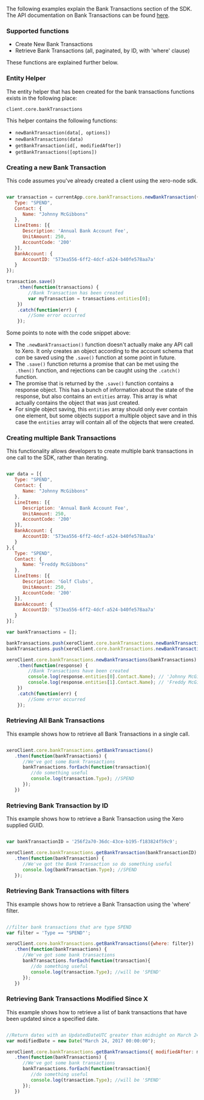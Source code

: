 The following examples explain the Bank Transactions section of the SDK.  The API documentation on Bank Transactions can be found [here](https://developer.xero.com/documentation/api/banktransactions).

### Supported functions

* Create New Bank Transactions
* Retrieve Bank Transactions (all, paginated, by ID, with 'where' clause)

These functions are explained further below.

### Entity Helper

The entity helper that has been created for the bank transactions functions exists in the following place:

`client.core.bankTransactions`

This helper contains the following functions:

* `newBankTransaction(data[, options])`
* `newBankTransactions(data)`
* `getBankTransaction(id[, modifiedAfter])`
* `getBankTransactions([options])`

### Creating a new Bank Transaction

This code assumes you've already created a client using the xero-node sdk. 

```javascript

var transaction = currentApp.core.bankTransactions.newBankTransaction({
   Type: "SPEND",
   Contact: {
      Name: "Johnny McGibbons"
   },
   LineItems: [{
      Description: 'Annual Bank Account Fee',
      UnitAmount: 250,
      AccountCode: '200'
   }],
   BankAccount: {
      AccountID: '573ea556-6ff2-4dcf-a524-b40fe578aa7a'
   }
});

transaction.save()
    .then(function(transactions) {
        //Bank Transaction has been created 
        var myTransaction = transactions.entities[0];
    })
    .catch(function(err) {
        //Some error occurred
    });
```

Some points to note with the code snippet above:

* The `.newBankTransaction()` function doesn't actually make any API call to Xero.  It only creates an object according to the account schema that _can_ be saved using the `.save()` function at some point in future.
* The `.save()` function returns a promise that can be met using the `.then()` function, and rejections can be caught using the `.catch()` function.
* The promise that is returned by the `.save()` function contains a response object.  This has a bunch of information about the state of the response, but also contains an `entities` array.  This array is what actually contains the object that was just created. 
* For single object saving, this `entities` array should only ever contain one element, but some objects support a multiple object save and in this case the `entities` array will contain all of the objects that were created.

### Creating multiple Bank Transactions

This functionality allows developers to create multiple bank transactions in one call to the SDK, rather than iterating.

```javascript

var data = [{
   Type: "SPEND",
   Contact: {
      Name: "Johnny McGibbons"
   },
   LineItems: [{
      Description: 'Annual Bank Account Fee',
      UnitAmount: 250,
      AccountCode: '200'
   }],
   BankAccount: {
      AccountID: '573ea556-6ff2-4dcf-a524-b40fe578aa7a'
   }
},{
   Type: "SPEND",
   Contact: {
      Name: "Freddy McGibbons"
   },
   LineItems: [{
      Description: 'Golf Clubs',
      UnitAmount: 250,
      AccountCode: '200'
   }],
   BankAccount: {
      AccountID: '573ea556-6ff2-4dcf-a524-b40fe578aa7a'
   }
}];

var bankTransactions = [];

bankTransactions.push(xeroClient.core.bankTransactions.newBankTransaction(data[0]));
bankTransactions.push(xeroClient.core.bankTransactions.newBankTransaction(data[1]));

xeroClient.core.bankTransactions.newBankTransactions(bankTransactions)
    .then(function(response) {
        //Bank Transactions have been created 
        console.log(response.entities[0].Contact.Name); // 'Johnny McGibbons'
        console.log(response.entities[1].Contact.Name); // 'Freddy McGibbons'
    })
    .catch(function(err) {
        //Some error occurred
    });
```

### Retrieving All Bank Transactions

This example shows how to retrieve all Bank Transactions in a single call.

```javascript

xeroClient.core.bankTransactions.getBankTransactions()
   .then(function(bankTransactions) {
      //We've got some Bank Transactions
      bankTransactions.forEach(function(transaction){
         //do something useful
         console.log(transaction.Type); //SPEND
      });
   })
```

### Retrieving Bank Transaction by ID

This example shows how to retrieve a Bank Transaction using the Xero supplied GUID.

```javascript

var bankTransactionID = '256f2a70-36dc-43ce-b195-f183824f59c9';

xeroClient.core.bankTransactions.getBankTransaction(bankTransactionID)
   .then(function(bankTransaction) {
      //We've got the Bank Transaction so do something useful
      console.log(bankTransaction.Type); //SPEND
   });
```

### Retrieving Bank Transactions with filters

This example shows how to retrieve a Bank Transaction using the 'where' filter.

```javascript

//filter bank transactions that are type SPEND
var filter = 'Type == "SPEND"';

xeroClient.core.bankTransactions.getBankTransactions({where: filter})
   .then(function(bankTransactions) {
      //We've got some bank transactions
      bankTransactions.forEach(function(transaction){
         //do something useful
         console.log(transaction.Type); //will be 'SPEND'
      });
   })
```

### Retrieving Bank Transactions Modified Since X

This example shows how to retrieve a list of bank transactions that have been updated since a specified date.

```javascript

//Return dates with an UpdatedDateUTC greater than midnight on March 24th, 2017.
var modifiedDate = new Date("March 24, 2017 00:00:00");

xeroClient.core.bankTransactions.getBankTransactions({ modifiedAfter: modifiedDate })
   .then(function(bankTransactions) {
      //We've got some bank transactions
      bankTransactions.forEach(function(transaction){
         //do something useful
         console.log(transaction.Type); //will be 'SPEND'
      });
   })
```